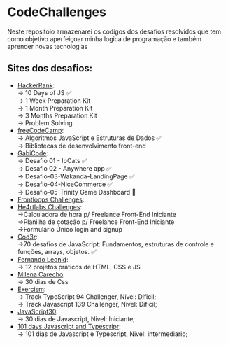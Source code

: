 # CodeChallenges

Neste repositóio armazenarei os códigos dos desafios resolvidos que tem como objetivo aperfeiçoar minha logica de programação e também aprender novas tecnologias

## Sites dos desafios:
  - [HackerRank](https://www.hackerrank.com/dashboard):                                                    
       -> 10 Days of JS ✅                                                   
       -> 1 Week Preparation Kit                                                                     
       -> 1 Month Preparation Kit                                               
       -> 3 Months Preparation Kit                                                 
       -> Problem Solving                                          
  - [freeCodeCamp](https://www.freecodecamp.org/learn):                                                                                  
       -> Algoritmos JavaScript e Estruturas de Dados ✅                                                                                     
       -> Bibliotecas de desenvolvimento front-end                                                                                         
  - [GabiCode](https://discord.gg/Yw3n67Z9Yk):                                                                      
       -> Desafio 01 - IpCats ✅                                                                   
       -> Desafio 02 - Anywhere app ✅                           
       -> Desafio-03-Wakanda-LandingPage ✅                         
       -> Desafio-04-NiceCommerce ✅                                 
       -> Desafio-05-Trinity Game Dashboard 🚧                              
  - [Frontloops Challenges](https://frontloopschallenges.netlify.app/): 
  - [He4rtlabs Challenges](https://discord.io/he4rt):                                                     
       ->Calculadora de hora p/ Freelance	Front-End	Iniciante                                                              
       ->Planilha de cotação p/ Freelance	Front-End	Iniciante                                                               
       ->Formulário Único login and signup                      
  - [Cod3r]():                                                                                 
       ->70 desafios de JavaScript: Fundamentos, estruturas de controle e funções, arrays, objetos. ✅
  - [Fernando Leonid](https://www.youtube.com/c/FernandoLeonid):                                                  
       -> 12 projetos práticos de HTML, CSS e JS                                                    
  - [Milena Carecho](https://github.com/MilenaCarecho/30diasDeCSS):                                                                              
       -> 30 dias de Css    
  - [Exercism](https://exercism.org):                                                           
       -> Track TypeScript 94 Challenger, Nivel: Dificil;                                                   
       -> Track Javascript 139 Challenger, Nivel: Dificil;                                                                                                    
  - [JavaScript30](https://javascript30.com/):                                                   
       -> 30 dias de Javascript, Nivel: Iniciante; 
  - [101 days Javascript and Typescripr](https://www.beecrowd.com.br/judge/en/login):                                                                     
       -> 101 dias de Javascript e Typescript, Nivel: intermediario;                                           
